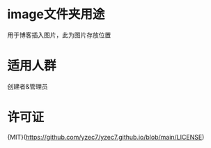 # image文件夹用途
用于博客插入图片，此为图片存放位置
# 适用人群
创建者&管理员
# 许可证
{MIT}(https://github.com/yzec7/yzec7.github.io/blob/main/LICENSE)
